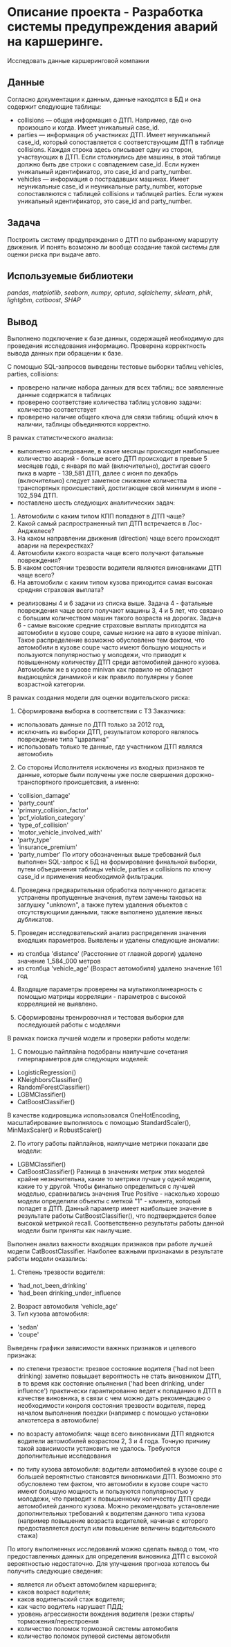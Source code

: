 # Oписание проекта - Разработка системы предупреждения аварий на каршеринге.

Исследовать данные каршеринговой компании

## Данные

Согласно документации к данным, данные находятся в БД и она содержит следующие таблицы:

- collisions — общая информация о ДТП. Например, где оно произошло и когда. Имеет уникальный case_id.
- parties — информация об участниках ДТП. Имеет неуникальный case_id, который сопоставляется с соответствующим ДТП в таблице collisions. Каждая строка здесь описывает одну из сторон, участвующих в ДТП. Если столкнулись две машины, в этой таблице должно быть две строки с совпадением case_id. Если нужен уникальный идентификатор, это case_id and party_number.
- vehicles — информация о пострадавших машинах. Имеет неуникальные case_id и неуникальные party_number, которые сопоставляются с таблицей collisions и таблицей parties. Если нужен уникальный идентификатор, это case_id and party_number.

## Задача

Построить систему предупреждения о ДТП по выбранному маршруту движения. И понять возможно ли вообще создание такой системы для оценки риска при выдаче авто.

## Используемые библиотеки
*pandas*, *matplotlib*, *seaborn*, *numpy*, *optuna*, *sqlalchemy*, *sklearn*, *phik*, *lightgbm*, *catboost*, *SHAP*

## Вывод

Выполнено подключение к базе данных, содержащей необходимую для проведения исследования информацию. Проверена корректность вывода данных при обращении к базе.

С помощью SQL-запросов выведены тестовые выборки таблиц  vehicles, parties, collisions:
- проверено наличие набора данных для всех таблиц: все заявленные данные содержатся в таблицах
- проверено соответствие количества таблиц условию задачи: количество соответствует
- проверено наличие общего ключа для связи таблиц: общий ключ в наличии, таблицы объединяются корректно.

В рамках статистического анализа:
- выполнено исследование, в какие месяцы происходит наибольшее количество аварий - больше всего ДТП происходит в превые 5 месяцев года, с января по май (включительно), достигая своего пика в марте - 139_581 ДТП, далее с июня по декабрь (включительно) следует заметное снижение количества транспортных происшествий, достигающее свой минимум в июле - 102_594 ДТП.
- поставлено шесть следующих аналитических задач:
1. Автомобили с каким типом КПП попадают в ДТП чаще?
2. Какой самый распространенный тип ДТП встречается в Лос-Анджелесе?
3. На каком направлении движения (direction) чаще всего происходят аварии на перекрестках?
4. Автомобили какого возраста чаще всего получают фатальные повреждения?
5. В каком состоянии трезвости водители являются виновниками ДТП чаще всего?
6. На автомобили с каким типом кузова приходится самая высокая средняя страховая выплата?
- реализованы 4 и 6 задачи из списка выше. 
Задача 4 - фатальные повреждения чаще всего получают машины 3, 4 и 5 лет, что связано с большим количеством машин такого возраста на дорогах.
Задача 6 - самые высокие средние страховые выплаты приходятся на автомобили в кузове coupe, самые низкие на авто в кузове minivan. Такое распределение возможно обусловлено тем фактом, что автомобили в кузове coupe часто имеют большую мощность и пользуются популярностью у молодежи, что приводит к повышенному количеству ДТП среди автомобилей данного кузова. Автомобили же в кузове minivan как правило не обладают выдающейся динамикой и как правило популярны у более возрастной категории. 

В рамках создания модели для оценки водительского риска:
1. Cформирована выборка в соответствии с ТЗ Заказчика:
- использовать данные по ДТП только за 2012 год,
- исключить из выборки ДТП, результатом которого являлось повреждение типа "царапина"
- использовать только те данные, где участником ДТП являлся автомобиль

2. Со стороны Исполнителя исключены из входных признаков те данные, которые были получены уже после свершения дорожно-транспортного происшетсвия, а именно:
- 'collision_damage'
- 'party_count'
- 'primary_collision_factor'
- 'pcf_violation_category'
- 'type_of_collision'
- 'motor_vehicle_involved_with'
- 'party_type'
- 'insurance_premium'
- 'party_number'
По итогу обозначенных выше требований был выполнен  SQL-запрос к БД на формирование финальной выборки, путем объединения таблицы vehicle, parties и collisions по ключу case_id и применения необходимой фильтрации.

4. Проведена предварительная обработка полученного датасета: устранены пропущенные значения, путем замены таковых на заглушку "unknown", а также путем удаления объектов с отсутствующими данными, также выполнено удаление явных дубликатов.

3. Проведен исследовательский анализ распределения значения входяших параметров. Выявлены и удалены следующие аномалии:
- из столбца 'distance' (Расстояние от главной дороги)  удалено значение 1_584_000 метров
- из столбца 'vehicle_age' (Возраст автомобиля) удалено значение 161 год

4. Входящие параметры проверены на мультиколлинеарность с помощью матрицы корреляции - параметров с высокой корреляцией не выявлено.

5. Сформированы тренировочная и тестовая выборки для последуюшей работы с моделями

В рамках поиска лучшей модели и проверки работы модели:
1. С помощью пайплайна подобраны наилучшие сочетания гиперпараметров для следующих моделей:
- LogisticRegression()
- KNeighborsClassifier() 
- RandomForestClassifier()
- LGBMClassifier()
- CatBoostClassifier()  

В качестве кодировщика использовался OneHotEncoding, масштабирование выполнялось с помощью StandardScaler(), MinMaxScaler() и RobustScaler()

2. По итогу работы пайплайнов, наилучшие метрики показали две модели:
- LGBMClassifier()
- CatBoostClassifier()
Разница в значениях метрик этих моделей крайне незначительна, какие то метрики лучше у одной модели, какие то у другой. 
Чтобы финально определиться с лучшей моделью, сравнивались значения True Positive - насколько хорошо модели определили объекты с меткой "1" - клиента, который попадет в ДТП. Данный параметр имеет наибольшее значение в результате работы CatBoostClassifier(), что подтверждается более высокой метрикой recall. Соответственно результаты работы данной модели были приняты как наилучшие.

 Выполнен анализ важности входящих признаков при работе лучшей модели CatBoostClassifier.
Наиболее важными признаками в результате работы модели оказались:
1. Степень трезвости водителя:
- 'had_not_been_drinking'
- 'had_been drinking_under_influence
2. Возраст автомобиля 'vehicle_age'
3. Тип кузова автомобиля:
- 'sedan'
- 'coupe'


Выведены графики зависимости важных признаков и целевого признака:

- по степени трезвости: трезвое состояние водителя ('had not been drinking) заметно повышает вероятность не стать виновником ДТП, в то время как состояние опьянения ('had been drinking, under influence') практически гарантированно ведет к попаданию в ДТП в качестве виновника, в связи с чем можно дать рекомендацию о необходимости конроля состояния трезвости водителя, перед началом выполнения поездки (например с помощью установки алкотетсера в автомобиле)

- по возрасту автомобиля: чаще всего виновниками ДТП явдяются водители автомобилей возрастом 2, 3 и 4 года. Точную причину такой зависимости установить не удалось. Требуются дополнительные исследования

- по типу кузова автомобиля: водители автомобилей в кузове coupe с большей вероятнстью становятся виновниками ДТП. Возможно это обусловлено тем фактом, что автомобили в кузове coupe часто имеют большую мощность и пользуются популярностью у молодежи, что приводит к повышенному количеству ДТП среди автомобилей данного кузова. Можно рекомендовать установление дополнительных требований к водителям данного типа кузова (например повышение возраста водителей, начиная с которого предоставляется доступ или повышение величины водительского стажа)

По итогу выполненных исследований можно сделать вывод о том, что предоставленных данных для определения виновника ДТП с высокой вероятностью недостаточно. Для улучшения прогноза хотелось бы получить следующие сведения:
- является ли объект автомобилем каршеринга;
- каков возраст водителя;
- каков водительский стаж водителя;
- как часто водитель нарушает ПДД;
- уровень агрессивности вождения водителя (резки старты/торможения/перестроения
- количество поломок тормозной системы автомобиля
- количество поломок рулевой системы автомобиля
